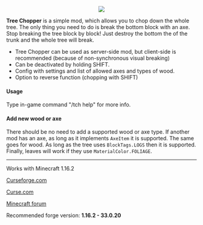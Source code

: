 <p align="center"><img src="http://i.imgur.com/WZrd5Ze.png"></p>

**Tree Chopper** is a simple mod, which allows you to chop down the whole tree. The only thing you need to do is break the bottom block with an axe. Stop breaking the tree block by block! Just destroy the bottom the of the trunk and the whole tree will break.

*   Tree Chopper can be used as server-side mod, but client-side is recommended (because of non-synchronous visual breaking)
*   Can be deactivated by holding SHIFT.
*   Config with settings and list of allowed axes and types of wood.
*   Option to reverse function (chopping with SHIFT)

#### Usage
Type in-game command "/tch help" for more info.

#### Add new wood or axe
There should be no need to add a supported wood or axe type. If another mod has an axe, as long as it implements `AxeItem` it is supported.
The same goes for wood. As long as the tree uses `BlockTags.LOGS` then it is supported.
Finally, leaves will work if they use `MaterialColor.FOLIAGE`.

---
Works with Minecraft 1.16.2

[Curseforge.com](https://minecraft.curseforge.com/projects/tree-chopper)

[Curse.com](https://mods.curse.com/mc-mods/minecraft/250241-tree-chopper)

[Minecraft forum](https://goo.gl/nyvWUE)

Recommended forge version: **1.16.2 - 33.0.20**